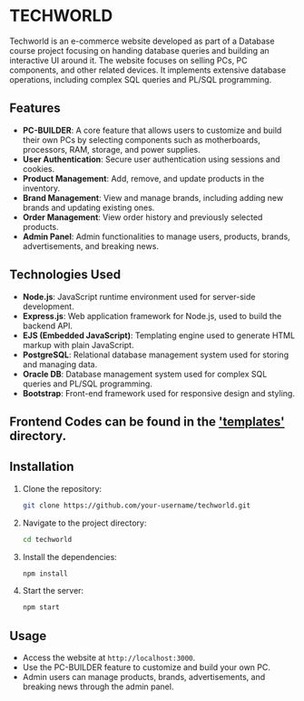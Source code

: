 # TECHWORLD

Techworld is an e-commerce website developed as part of a Database course project focusing on handing database queries and building an interactive UI around it. The website focuses on selling PCs, PC components, and other related devices. It implements extensive database operations, including complex SQL queries and PL/SQL programming.

## Features

- **PC-BUILDER**: A core feature that allows users to customize and build their own PCs by selecting components such as motherboards, processors, RAM, storage, and power supplies.
- **User Authentication**: Secure user authentication using sessions and cookies.
- **Product Management**: Add, remove, and update products in the inventory.
- **Brand Management**: View and manage brands, including adding new brands and updating existing ones.
- **Order Management**: View order history and previously selected products.
- **Admin Panel**: Admin functionalities to manage users, products, brands, advertisements, and breaking news.

## Technologies Used

- **Node.js**: JavaScript runtime environment used for server-side development.
- **Express.js**: Web application framework for Node.js, used to build the backend API.
- **EJS (Embedded JavaScript)**: Templating engine used to generate HTML markup with plain JavaScript.
- **PostgreSQL**: Relational database management system used for storing and managing data.
- **Oracle DB**: Database management system used for complex SQL queries and PL/SQL programming.
- **Bootstrap**: Front-end framework used for responsive design and styling.

## Frontend Codes can be found in the ['templates'](./templates) directory.

## Installation

1. Clone the repository:

   ```sh
   git clone https://github.com/your-username/techworld.git
   ```

2. Navigate to the project directory:

   ```sh
   cd techworld
   ```

3. Install the dependencies:

   ```sh
   npm install
   ```

4. Start the server:

   ```sh
   npm start
   ```

## Usage

- Access the website at `http://localhost:3000`.
- Use the PC-BUILDER feature to customize and build your own PC.
- Admin users can manage products, brands, advertisements, and breaking news through the admin panel.
